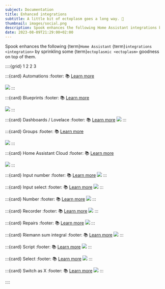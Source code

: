 ```yaml
---
subject: Documentation
title: Enhanced integrations
subtitle: A little bit of ectoplasm goes a long way. 🧪
thumbnail: images/social.png
description: Spook enhances the following Home Assistant integrations by sprinkling some ectoplasmic goodness on top of them.
date: 2023-08-09T21:29:00+02:00
---
```


Spook enhances the following {term}`Home Assistant` {term}`integrations <integration>` by sprinkling some {term}`ectoplasmic <ectoplasm>` goodness on top of them.

::::{grid} 1 2 2 3

:::{card} Automations
:footer: 📚 [Learn more](integrations/automation)

[![](https://brands.home-assistant.io/automation/icon.png)](integrations/automation)
:::

:::{card} Blueprints
:footer: 📚 [Learn more](integrations/blueprint)

[![](https://brands.home-assistant.io/blueprint/icon.png)](integrations/blueprint)
:::

:::{card} Dashboards / Lovelace
:footer: 📚 [Learn more](integrations/lovelace)
[![](https://brands.home-assistant.io/lovelace/icon.png)](integrations/lovelace)
:::

:::{card} Groups
:footer: 📚 [Learn more](integrations/group)

[![](https://brands.home-assistant.io/group/icon.png)](integrations/group)
:::

:::{card} Home Assistant Cloud
:footer: 📚 [Learn more](integrations/cloud)

[![](https://brands.home-assistant.io/cloud/icon.png)](integrations/cloud)
:::

:::{card} Input number
:footer: 📚 [Learn more](integrations/input_number)
[![](https://brands.home-assistant.io/input_number/icon.png)](integrations/input_number)
:::

:::{card} Input select
:footer: 📚 [Learn more](integrations/input_select)
[![](https://brands.home-assistant.io/input_select/icon.png)](integrations/input_select)
:::

:::{card} Number
:footer: 📚 [Learn more](integrations/number)
[![](https://brands.home-assistant.io/number/icon.png)](integrations/number)
:::

:::{card} Recorder
:footer: 📚 [Learn more](integrations/recorder)
[![](https://brands.home-assistant.io/recorder/icon.png)](integrations/recorder)
:::

:::{card} Repairs
:footer: 📚 [Learn more](integrations/repairs)
[![](https://brands.home-assistant.io/repairs/icon.png)](integrations/repairs)
:::

:::{card} Riemann sum integral
:footer: 📚 [Learn more](integrations/integration)
[![](https://brands.home-assistant.io/integration/icon.png)](integrations/integration)
:::

:::{card} Script
:footer: 📚 [Learn more](integrations/script)
[![](https://brands.home-assistant.io/script/icon.png)](integrations/script)
:::

:::{card} Select
:footer: 📚 [Learn more](integrations/select)
[![](https://brands.home-assistant.io/select/icon.png)](integrations/select)
:::

:::{card} Switch as X
:footer: 📚 [Learn more](integrations/switch_as_x)
[![](https://brands.home-assistant.io/switch_as_x/icon.png)](integrations/switch_as_x)
:::

::::
